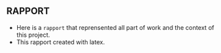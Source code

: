 ## RAPPORT

* Here is a `rapport` that reprensented all part of work and the context of this project.
* This rapport created with latex.
